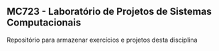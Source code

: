 ## MC723 - Laboratório de Projetos de Sistemas Computacionais

Repositório para armazenar exercícios e projetos desta disciplina
